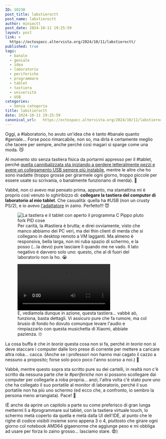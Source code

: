 ```yaml
---
ID: 10230
post_title: labstieroctt
post_name: labstieroctt
author: minioctt
post_date: 2024-10-11 19:25:59
layout: post
link: >
  https://octospacc.altervista.org/2024/10/11/labstieroctt/
published: true
tags:
  - banale
  - geniale
  - idea
  - laboratorio
  - periferiche
  - programmare
  - tablet
  - tastiera
  - università
  - USB
categories:
  - Senza categoria
title: labstieroctt
date: 2024-10-11 19:25:59
canonical_url:   https://octospacc.altervista.org/2024/10/11/labstieroctt/
---
```

<!-- wp:paragraph -->
<p>Oggi, a #laboratorio, ho avuto un'idea che è tanto #banale quanto #geniale... Forse poco rimarcabile, non so, ma dirla è certamente meglio che tacere per sempre, anche perché così magari si sparge come una moda. 😼</p>
<!-- /wp:paragraph -->

<!-- wp:paragraph -->
<p>Al momento sto senza tastiera fisica da portarmi appresso per il #tablet, perché <a href="https://t.me/SpaccInc/1107">quella cannibalizzata sta iniziando a perdere letteralmente pezzi e avere un collegamento USB sempre più instabile</a>, mentre le altre che ho sono inadatte (troppo grosse per girarmele ogni giorno, troppo piccole per essere usate su scrivania, o banalmente funzionano di merda). 🥺</p>
<!-- /wp:paragraph -->

<!-- wp:paragraph -->
<p>Vabbé, non ci avevo mai pensato prima, appunto, ma stamattina mi è proprio così venuto lo sghiribizzo di: <strong>collegare la tastiera del computer di laboratorio al mio tablet</strong>. Che casualità: quella ha #USB (non un crusty PS/2), e io avevo <a href="/microblog-mirror/2024/09/10/adattamorte/">l'adattatore</a> in zaino. Perfetto!!! 😈</p>
<!-- /wp:paragraph -->

<!-- wp:paragraph -->
<p></p>
<!-- /wp:paragraph -->

<!-- wp:image {"id":10239,"sizeSlug":"large","linkDestination":"none"} -->
<figure class="wp-block-image size-large"><img src="{{site.cdnurl}}/assets/uploads/2024/10/img_20241011_1244361613870657851322684-960x1280.jpg" alt="La tastiera e il tablet con aperto il programma C Pippo pluto fork PID cose" class="wp-image-10239"/><figcaption class="wp-element-caption">Per carità, la #tastiera è brutta; e direi ovviamente, visto che manco abbiamo dei PC veri, ma dei thin client di merda che si collegano in desktop remoto a VM lagganti. Ma almeno è responsiva, bella larga, non mi ruba spazio di schermo, e la posso (...la devo) pure lasciare lì quando me ne vado. Il lato negativo è davvero solo uno: questo, che al di fuori del laboratorio non la ho. 😭</figcaption></figure>
<!-- /wp:image -->

<!-- wp:paragraph -->
<p></p>
<!-- /wp:paragraph -->

<!-- wp:video {"id":10238,"loop":true} -->
<figure class="wp-block-video"><video controls loop src="{{site.cdnurl}}/assets/uploads/2024/10/wp-1728667074175.mp4"></video><figcaption class="wp-element-caption">E, vediamola dunque in azione, questa tastiera... vabbè aò, funziona, basta dettagli. Vi assicuro pure che fa rumore, ma col brusio di fondo ho dovuto comunque levare l'audio e rimpiazzarlo con questa musichetta di Xiaomi, abbiate pazienza. 🙄</figcaption></figure>
<!-- /wp:video -->

<!-- wp:paragraph -->
<p></p>
<!-- /wp:paragraph -->

<!-- wp:paragraph -->
<p>La cosa buffa è che <em>in teoria</em> questa cosa non si fa, perché <em>in teoria</em> non si deve staccare i computer dalle loro prese di corrente per mettere a caricare altra roba... cacca. (Anche se i professori non hanno mai cagato il cazzo a nessuno a proposito; forse solo poco poco l'anno scorso a noi.) 🤥</p>
<!-- /wp:paragraph -->

<!-- wp:paragraph -->
<p>Vabbè, mentre questo sopra sta scritto pure su dei cartelli, in realtà non c'è scritto da nessuna parte che <em>le #periferiche</em> non si possono scollegare dai computer per collegarle a roba propria... anzi, l'altra volta c'è stato pure uno che ha collegato il suo portatile al monitor di laboratorio, perché il suo portatile non ha più uno schermo (ed ecco che, a confronto, io sembro la persona meno arrangiata). Pace! 🤗</p>
<!-- /wp:paragraph -->

<!-- wp:paragraph -->
<p>(È anche da aprire un capitolo a parte su come preferisco di gran lunga mettermi lì a #programmare sul tablet, con la tastiera virtuale touch, lo schermo metà coperto da quella e metà dalla UI dell'IDE, al punto che le righe di codice visibili insieme sono appena 3 o 4, piuttosto che girare ogni giorno col notebook AMD64 gigaenorme che aggiunge peso e mi obbliga ad usare per forza lo zaino grosso... lasciamo stare. 😨)</p>
<!-- /wp:paragraph -->